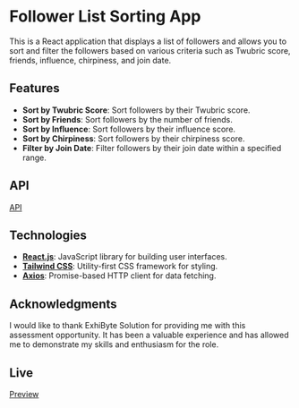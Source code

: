 # Follower List Sorting App

This is a React application that displays a list of followers and allows you to sort and filter the followers based on various criteria such as Twubric score, friends, influence, chirpiness, and join date.

## Features

- **Sort by Twubric Score**: Sort followers by their Twubric score.
- **Sort by Friends**: Sort followers by the number of friends.
- **Sort by Influence**: Sort followers by their influence score.
- **Sort by Chirpiness**: Sort followers by their chirpiness score.
- **Filter by Join Date**: Filter followers by their join date within a specified range.

## API

[API](https://gist.githubusercontent.com/pandemonia/21703a6a303e0487a73b2610c8db41ab/raw/82e3ef99cde5b6e313922a5ccce7f38e17f790ac/twubric.json)

## Technologies

- **[React.js](https://reactjs.org/)**: JavaScript library for building user interfaces.
- **[Tailwind CSS](https://tailwindcss.com/)**: Utility-first CSS framework for styling.
- **[Axios](https://axios-http.com/)**: Promise-based HTTP client for data fetching.

## Acknowledgments

I would like to thank ExhiByte Solution for providing me with this assessment opportunity. It has been a valuable experience and has allowed me to demonstrate my skills and enthusiasm for the role.

## Live

[Preview](https://twubric-test.netlify.app/)
